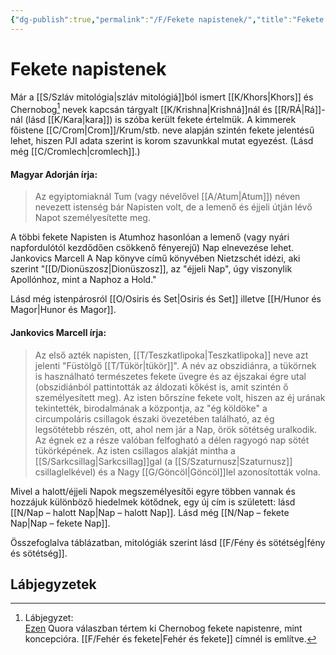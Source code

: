 ```yaml
---
{"dg-publish":true,"permalink":"/F/Fekete napistenek/","title":"Fekete napistenek","tags":["dg_uploaded"],"created":"2023-10-23T02:58","updated":"2023-10-25T01:17"}
---
```



# Fekete napistenek

Már a [[S/Szláv mitológia\|szláv mitológiá]]ból ismert [[K/Khors\|Khors]] és Chernobog[^1] nevek kapcsán tárgyalt [[K/Krishna\|Krishná]]nál és [[R/RÁ\|Rá]]-nál (lásd [[K/Kara\|kara]]) is szóba került fekete értelmük. A kimmerek főistene [[C/Crom\|Crom]]/Krum/stb. neve alapján szintén fekete jelentésű lehet, hiszen PJI adata szerint is korom szavunkkal mutat egyezést. (Lásd még [[C/Cromlech\|cromlech]].)  

#### Magyar Adorján írja:  

> Az egyiptomiaknál Tum (vagy névelővel [[A/Atum\|Atum]]) néven nevezett istenség bár Napisten volt, de a lemenő és éjjeli útján lévő Napot személyesítette meg.  

A többi fekete Napisten is Atumhoz hasonlóan a lemenő (vagy nyári napfordulótól kezdődően csökkenő fényerejű) Nap elnevezése lehet.  
Jankovics Marcell A Nap könyve című könyvében Nietzschét idézi, aki szerint "[[D/Dionüszosz\|Dionüszosz]], az "éjjeli Nap", úgy viszonylik Apollónhoz, mint a Naphoz a Hold."  

Lásd még istenpárosról [[O/Osiris és Set\|Osiris és Set]] illetve [[H/Hunor és Magor\|Hunor és Magor]].  

#### Jankovics Marcell írja:

> Az első azték napisten, [[T/Teszkatlipoka\|Teszkatlipoka]] neve azt jelenti "Füstölgő [[T/Tükör\|tükör]]". A név az obszidiánra, a tükörnek is használható természetes fekete üvegre és az éjszakai égre utal (obszidiánból pattintották az áldozati kőkést is, amit szintén ő személyesített meg). Az isten bőrszíne fekete volt, hiszen az éj urának tekintették, birodalmának a központja, az "ég köldöke" a circumpoláris csillagok északi övezetében található, az ég legsötétebb részén, ott, ahol nem jár a Nap, örök sötétség uralkodik. Az égnek ez a része valóban felfogható a délen ragyogó nap sötét tükörképének. Az isten csillagos alakját mintha a [[S/Sarkcsillag\|Sarkcsillag]]gal (a [[S/Szaturnusz\|Szaturnusz]] csillaglelkével) és a Nagy [[G/Göncöl\|Göncöl]]lel azonosították volna.  

Mivel a halott/éjjeli Napok megszemélyesítői egyre többen vannak és hozzájuk különböző hiedelmek kötődnek, egy új cím is született: lásd [[N/Nap – halott Nap\|Nap – halott Nap]]. Lásd még [[N/Nap – fekete Nap\|Nap – fekete Nap]].  

Összefoglalva táblázatban, mitológiák szerint lásd [[F/Fény és sötétség\|fény és sötétség]].  

## Lábjegyzetek

[^1]: Lábjegyzet:  
[Ezen](https://qr.ae/pGRCfU) Quora válaszban tértem ki Chernobog fekete napistenre, mint koncepcióra. [[F/Fehér és fekete\|Fehér és fekete]] címnél is említve.  